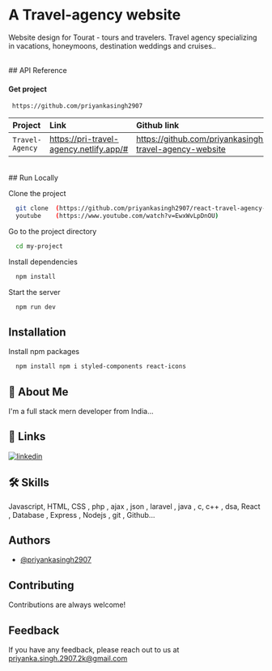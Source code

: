 
# A Travel-agency website 

Website design for Tourat - tours and travelers. Travel agency specializing in vacations, honeymoons, destination weddings and cruises..

<br/>
## API Reference

#### Get project

```http
 https://github.com/priyankasingh2907
```

| Project   | Link     | Github link               | videio|
| :-------- | :------- | :------------------------- |  :-------------------------|
| `Travel-Agency` | https://pri-travel-agency.netlify.app/# | https://github.com/priyankasingh2907/react-travel-agency-website| https://www.youtube.com/watch?v=EwxWvLpDnOU|

<br/>
## Run Locally

Clone the project

```bash
  git clone  (https://github.com/priyankasingh2907/react-travel-agency-website)
  youtube    (https://www.youtube.com/watch?v=EwxWvLpDnOU)

```

Go to the project directory

```bash
  cd my-project
```

Install dependencies

```bash
  npm install
```

Start the server

```bash
  npm run dev
```


## Installation

Install npm packages

```bash
  npm install npm i styled-components react-icons


```
    
## 🚀 About Me
I'm a full stack mern developer from India...


## 🔗 Links

[![linkedin](https://img.shields.io/badge/linkedin-0A66C2?style=for-the-badge&logo=linkedin&logoColor=white)](https://www.linkedin.com/in/priyanka-singh-643868315/)



## 🛠 Skills
Javascript, HTML, CSS , php , ajax , json , laravel , java , c, c++ , dsa, React , Database , Express , Nodejs , git , Github...



## Authors

- [@priyankasingh2907](https://www.github.com/octokatherine)


## Contributing

Contributions are always welcome!




## Feedback

If you have any feedback, please reach out to us at priyanka.singh.2907.2k@gmail.com


